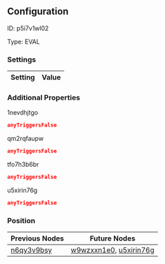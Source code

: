 # <nil>
## Configuration
ID:  p5i7v1wl02

Type: EVAL 


### Settings
| Setting | Value  |
| :------------------------ | ---------------------------------------- |
 




### Additional Properties
1nevdhjtgo
 ```json 
anyTriggersFalse
```


qm2rqfaupw
 ```json 
anyTriggersFalse
```


tfo7h3b6br
 ```json 
anyTriggersFalse
```


u5xirin76g
 ```json 
anyTriggersFalse
```




### Position
| Previous Nodes | Future Nodes |
| :------------- | ------------ |
| [n6qy3v9bsy](./n6qy3v9bsy.md) | [w9wzxxn1e0](./w9wzxxn1e0.md), [u5xirin76g](./u5xirin76g.md) |